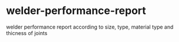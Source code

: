 # welder-performance-report
 welder performance report according to size, type, material type and thicness of joints
